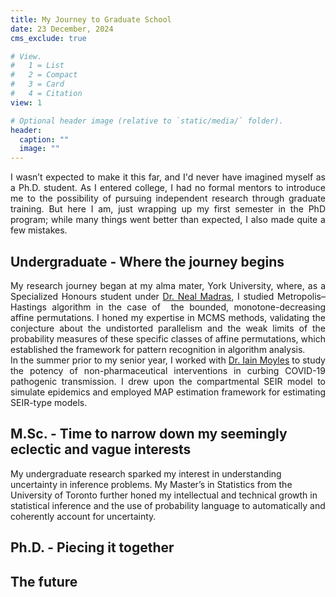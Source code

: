 ```yaml
---
title: My Journey to Graduate School
date: 23 December, 2024
cms_exclude: true

# View.
#   1 = List
#   2 = Compact
#   3 = Card
#   4 = Citation
view: 1

# Optional header image (relative to `static/media/` folder).
header:
  caption: ""
  image: ""
---
```


<div style='text-align: justify' font-family: "Garamond", serif;>
I wasn’t expected to make it this far, and I'd never have imagined myself as a Ph.D. student. As I entered college, I had no formal mentors to introduce me to the possibility of pursuing independent research through graduate training. But here I am, just wrapping up my first semester in the PhD program; while many things went better than expected, I also made quite a few mistakes.
</div>

## Undergraduate - Where the journey begins

<div style='text-align: justify' font-family: "Garamond", serif;>
My research journey began at my alma mater, York University, where, as a Specialized Honours student under <a href="https://madras.mathstats.yorku.ca/">Dr. Neal Madras</a>, I studied Metropolis–Hastings algorithm in the case of  the bounded, monotone-decreasing affine permutations. I honed my expertise in MCMS methods, validating the conjecture about the undistorted parallelism and the weak limits of the probability measures of these specific classes of affine permutations, which established the framework for pattern recognition in algorithm analysis. 
<br>
In the summer prior to my senior year, I worked with <a href="https://www.yorku.ca/professor/imoyles/">Dr. Iain Moyles</a> to study the potency of non-pharmaceutical interventions in curbing COVID-19 pathogenic transmission. I drew upon the compartmental SEIR model to simulate epidemics and employed MAP estimation framework for estimating SEIR-type models.
</div>

## M.Sc. - Time to narrow down my seemingly eclectic and vague interests

My undergraduate research sparked my interest in understanding uncertainty in inference problems. My Master’s in Statistics from the University of Toronto further honed my intellectual and technical growth in statistical inference and the use of probability language to automatically and coherently account for uncertainty. 


## Ph.D. - Piecing it together

## The future
